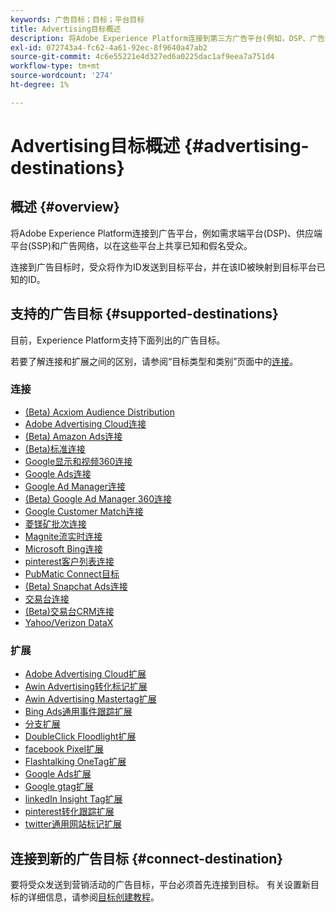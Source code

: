 ```yaml
---
keywords: 广告目标；目标；平台目标
title: Advertising目标概述
description: 将Adobe Experience Platform连接到第三方广告平台(例如，DSP、广告网络、SSP)，并在这些平台上共享假名受众。
exl-id: 072743a4-fc62-4a61-92ec-8f9640a47ab2
source-git-commit: 4c6e55221e4d327ed6a0225dac1af9eea7a751d4
workflow-type: tm+mt
source-wordcount: '274'
ht-degree: 1%

---
```


# Advertising目标概述 {#advertising-destinations}

## 概述 {#overview}

将Adobe Experience Platform连接到广告平台，例如需求端平台(DSP)、供应端平台(SSP)和广告网络，以在这些平台上共享已知和假名受众。

连接到广告目标时，受众将作为ID发送到目标平台，并在该ID被映射到目标平台已知的ID。

## 支持的广告目标 {#supported-destinations}

目前，Experience Platform支持下面列出的广告目标。

若要了解连接和扩展之间的区别，请参阅“目标类型和类别”页面中的[连接](../../destination-types.md#connections)。

### 连接

* [(Beta) Acxiom Audience Distribution](acxiom-audience-distribution.md)
* [Adobe Advertising Cloud连接](adobe-advertising-cloud-connection.md)
* [(Beta) Amazon Ads连接](amazon-ads.md)
* [(Beta)标准连接](criteo.md)
* [Google显示和视频360连接](google-dv360.md)
* [Google Ads连接](google-ads-destination.md)
* [Google Ad Manager连接](google-ad-manager.md)
* [(Beta) Google Ad Manager 360连接](google-ad-manager-360-connection.md)
* [Google Customer Match连接](google-customer-match.md)
* [菱镁矿批次连接](magnite-batch.md)
* [Magnite流实时连接](magnite-streaming.md)
* [Microsoft Bing连接](bing.md)
* [pinterest客户列表连接](pinterest.md)
* [PubMatic Connect目标](pubmatic.md)
* [(Beta) Snapchat Ads连接](snap-inc.md)
* [交易台连接](tradedesk.md)
* [(Beta)交易台CRM连接](tradedesk-emails.md)
* [Yahoo/Verizon DataX](datax.md)

### 扩展

* [Adobe Advertising Cloud扩展](adobe-advertising-cloud.md)
* [Awin Advertising转化标记扩展](awin-conversiontag.md)
* [Awin Advertising Mastertag扩展](awin-mastertag.md)
* [Bing Ads通用事件跟踪扩展](bing-ads.md)
* [分支扩展](branch.md)
* [DoubleClick Floodlight扩展](doubleclick-floodlight.md)
* [facebook Pixel扩展](facebook-pixel.md)
* [Flashtalking OneTag扩展](flashtalking.md)
* [Google Ads扩展](google-ads-extension.md)
* [Google gtag扩展](gtag-advertising.md)
* [linkedIn Insight Tag扩展](linkedin.md)
* [pinterest转化跟踪扩展](pinterest-extension.md)
* [twitter通用网站标记扩展](twitter-uwt.md)

## 连接到新的广告目标 {#connect-destination}

要将受众发送到营销活动的广告目标，平台必须首先连接到目标。 有关设置新目标的详细信息，请参阅[目标创建教程](../../ui/connect-destination.md)。
